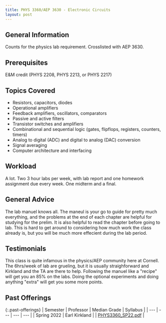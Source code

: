 ```yaml
---
title: PHYS 3360/AEP 3630 - Electronic Circuits
layout: post
---
```


<link rel="stylesheet" href="/main.css">

## General Information

Counts for the physics lab requirement. Crosslisted with AEP 3630.

## Prerequisites

E&M credit (PHYS 2208, PHYS 2213, or PHYS 2217)

## Topics Covered

- Resistors, capacitors, diodes
- Operational amplifiers
- Feedback amplifiers, oscillators, comparators
- Passive and active filters
- Transistor switches and amplifiers
- Combinational and sequential logic (gates, flipflops, registers, counters, timers)
- Analog to digital (ADC) and digital to analog (DAC) conversion
- Signal averaging
- Computer architecture and interfacing

## Workload

A lot. Two 3 hour labs per week, with lab report and one homework assignment due every week. One midterm and a final. 

## General Advice

The lab manuel knows all. The maneul is your go to guide for pretty much everything, and the problems at the end of each chapter are helpful for studying for the prelim. It is also helpful to read the chapter before going to lab. This is hard to get around to considering how much work the class already is, but you will be much more effecient during the lab period. 

## Testimonials
This class is quite infamous in the physics/AEP community here at Cornell. The 6hrs/week of lab are grueling, but it is usually straighforward and Kirkland and the TA are there to help. Following the manuel like  a "recipe" will get you an 85% on the labs. Doing the optional experiments and doing anything "extra" will get you some more points. 


## Past Offerings

{:.past-offerings}
| Semester | Professor | Median Grade | Syllabus |
| --- | --- | --- | --- |
| Spring 2022 | Earl Kirkland |  | <a href="/syllabi/PHYS3360_SP22.pdf">PHYS3360_SP22.pdf</a> |
